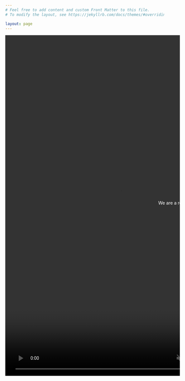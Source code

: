 ```yaml
---
# Feel free to add content and custom Front Matter to this file.
# To modify the layout, see https://jekyllrb.com/docs/themes/#overriding-theme-defaults

layout: page
---
```


<html lang="en">
 
<head>
    <meta charset="UTF-8">
    <meta http-equiv="X-UA-Compatible" content="IE=edge">
    <meta name="viewport" content="width=device-width, initial-scale=1.0">
    <style>
        * {margin: 0;padding: 0;}
        html, body {height: 100%;overflow: hidden;}
        .box {width: 1920px;height: 1080px;background-color: rgb(230, 134, 134);position: relative;}
        video {width: 100%;height: 100%;position: absolute;top: 0;left: 0;}
        .word {position: absolute;z-index: 3;top: 50%;left: 50%;transform: translate(-50%, -50%);text-align: center; color: white;}
        .button {position: absolute;z-index: 3;top: 60%;left: 50%;transform: translateX(-50%);text-align: center;}
        .button a {text-decoration: none; background-color: #333; color: white; padding: 10px 20px; border-radius: 5px;}
    </style>
</head>
<body>
    <div class="box"><!-- autoplay 自动播放  loop循环播放  muted 声音 preload 预加载 -->
        <video autoplay loop muted="" preload><source src="imgs/research_images/test.mp4"></video>
        <div class="word">
            We are a research group at Peking University, focusing on the spatial and temporal dynamics, scaling, and organization of urbanization in China and their diverse ecological consequences.
        </div>
        <div class="button">
            <a href="/other/">Learn more.</a>
        </div>
    </div>
</body>
</html>

